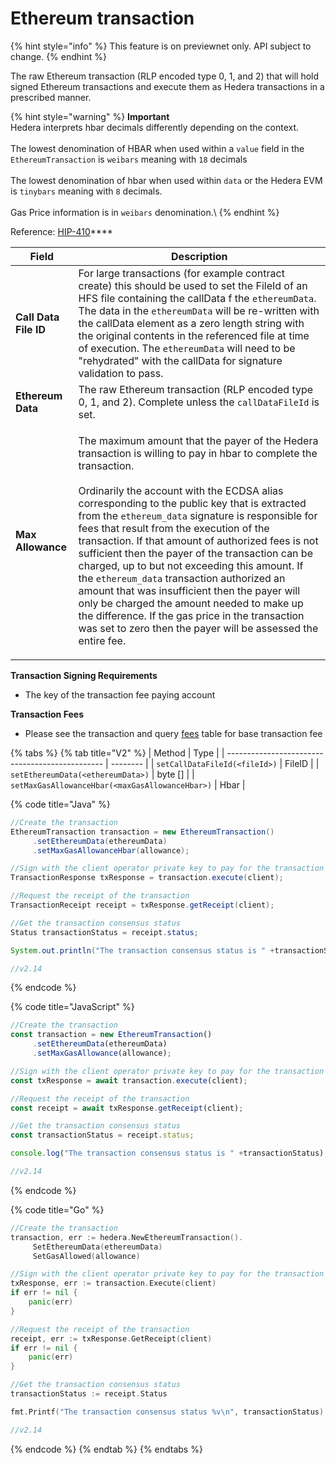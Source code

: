 # Ethereum transaction

{% hint style="info" %}
This feature is on previewnet only. API subject to change.
{% endhint %}

The raw Ethereum transaction (RLP encoded type 0, 1, and 2) that will hold signed Ethereum transactions and execute them as Hedera transactions in a prescribed manner.

{% hint style="warning" %}
**Important**\
Hedera interprets hbar decimals differently depending on the context.\
\
The lowest denomination of HBAR when used within a `value` field in the `EthereumTransaction` is `weibars` meaning with `18` decimals\
\
The lowest denomination of hbar when used within `data` or the Hedera EVM is `tinybars` meaning with `8` decimals.\
\
Gas Price information is in `weibars` denomination.\\
{% endhint %}

Reference: [HIP-410](https://hips.hedera.com/hip/hip-410)\*\*\*\*

| Field                 | Description                                                                                                                                                                                                                                                                                                                                                                                                                                                                                                                                                                                                                                                                                                                                                                      |
| --------------------- | -------------------------------------------------------------------------------------------------------------------------------------------------------------------------------------------------------------------------------------------------------------------------------------------------------------------------------------------------------------------------------------------------------------------------------------------------------------------------------------------------------------------------------------------------------------------------------------------------------------------------------------------------------------------------------------------------------------------------------------------------------------------------------- |
| **Call Data File ID** | For large transactions (for example contract create) this should be used to set the FileId of an HFS file containing the callData f the `ethereumData`. The data in the `ethereumData` will be re-written with the callData element as a zero length string with the original contents in the referenced file at time of execution. The `ethereumData` will need to be "rehydrated" with the callData for signature validation to pass.                                                                                                                                                                                                                                                                                                                                          |
| **Ethereum Data**     | The raw Ethereum transaction (RLP encoded type 0, 1, and 2). Complete unless the `callDataFileId` is set.                                                                                                                                                                                                                                                                                                                                                                                                                                                                                                                                                                                                                                                                        |
| **Max Allowance**     | <p>The maximum amount that the payer of the Hedera transaction is willing to pay in hbar to complete the transaction.<br><br>Ordinarily the account with the ECDSA alias corresponding to the public key that is extracted from the <code>ethereum_data</code> signature is responsible for fees that result from the execution of the transaction. If that amount of authorized fees is not sufficient then the payer of the transaction can be charged, up to but not exceeding this amount. If the <code>ethereum_data</code> transaction authorized an amount that was insufficient then the payer will only be charged the amount needed to make up the difference. If the gas price in the transaction was set to zero then the payer will be assessed the entire fee.</p> |

**Transaction Signing Requirements**

* The key of the transaction fee paying account

**Transaction Fees**

* Please see the transaction and query [fees](broken-reference) table for base transaction fee

{% tabs %}
{% tab title="V2" %}
| Method                                          | Type     |
| ----------------------------------------------- | -------- |
| `setCallDataFileId(<fileId>)`                   | FileID   |
| `setEthereumData(<ethereumData>)`               | byte \[] |
| `setMaxGasAllowanceHbar(<maxGasAllowanceHbar>)` | Hbar     |

{% code title="Java" %}
```java
//Create the transaction
EthereumTransaction transaction = new EthereumTransaction()
     .setEthereumData(ethereumData)
     .setMaxGasAllowanceHbar(allowance);

//Sign with the client operator private key to pay for the transaction and submit the query to a Hedera network
TransactionResponse txResponse = transaction.execute(client);

//Request the receipt of the transaction
TransactionReceipt receipt = txResponse.getReceipt(client);

//Get the transaction consensus status
Status transactionStatus = receipt.status;

System.out.println("The transaction consensus status is " +transactionStatus);

//v2.14
```
{% endcode %}

{% code title="JavaScript" %}
```javascript
//Create the transaction
const transaction = new EthereumTransaction()
     .setEthereumData(ethereumData)
     .setMaxGasAllowance(allowance);

//Sign with the client operator private key to pay for the transaction and submit the query to a Hedera network
const txResponse = await transaction.execute(client);

//Request the receipt of the transaction
const receipt = await txResponse.getReceipt(client);

//Get the transaction consensus status
const transactionStatus = receipt.status;

console.log("The transaction consensus status is " +transactionStatus);

//v2.14
```
{% endcode %}

{% code title="Go" %}
```go
//Create the transaction
transaction, err := hedera.NewEthereumTransaction().
     SetEthereumData(ethereumData)
     SetGasAllowed(allowance)

//Sign with the client operator private key to pay for the transaction and submit the query to a Hedera network
txResponse, err := transaction.Execute(client)
if err != nil {
	panic(err)
}

//Request the receipt of the transaction
receipt, err := txResponse.GetReceipt(client)
if err != nil {
	panic(err)
}

//Get the transaction consensus status
transactionStatus := receipt.Status

fmt.Printf("The transaction consensus status %v\n", transactionStatus)

//v2.14
```
{% endcode %}
{% endtab %}
{% endtabs %}
